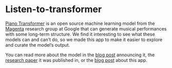 Listen-to-transformer
====================
[Piano Transformer](https://magenta.tensorflow.org/piano-transformer) is an open source machine learning model from the [Magenta](https://magenta.tensorflow.org/) research group at Google that can generate musical performances with some long-term structure. We find it interesting to see what these models can and can’t do, so we made this app to make it easier to explore and curate the model’s output.

You can read more about the model in the [blog post](https://magenta.tensorflow.org/music-transformer) announcing it, the [research paper](https://arxiv.org/abs/1809.04281) it was published in, or the [blog post](https://magenta.tensorflow.org/listen-to-transformer) about this app.
